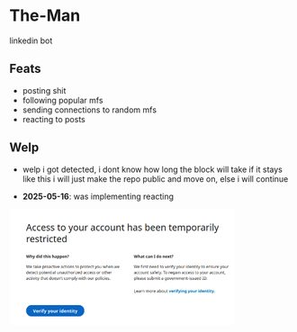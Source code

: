 # The-Man
linkedin bot


## Feats
- posting shit
- following popular mfs
- sending connections to random mfs
- reacting to posts


## Welp
- welp i got detected, i dont know how long the block will take if it stays like this i will just make the repo public and move on, else i will continue


- **2025-05-16**: was implementing reacting      
<img src="restriced/restriced.png" alt="restriced" width=400/>

